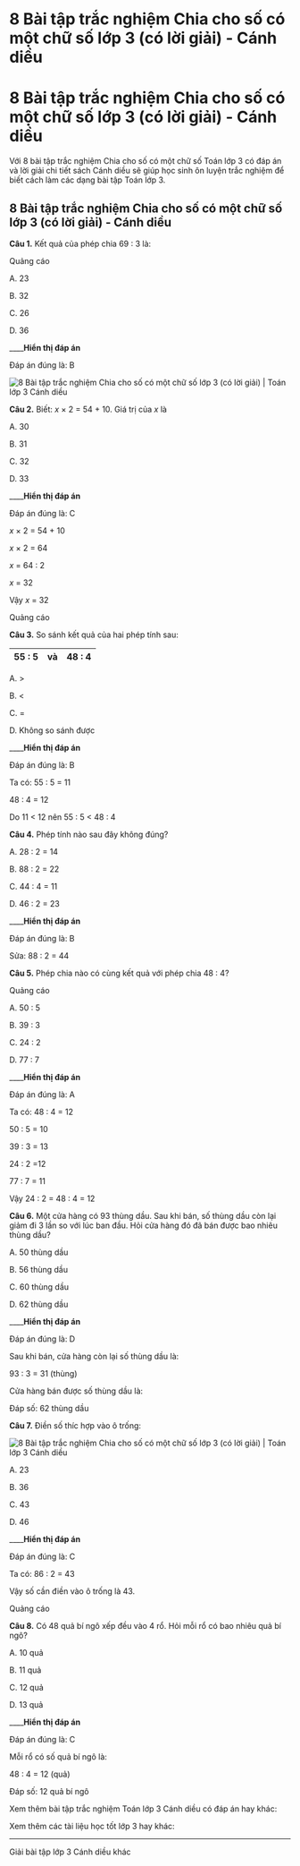 # 8 Bài tập trắc nghiệm Chia cho số có một chữ số lớp 3 (có lời giải) - Cánh diều

# 8 Bài tập trắc nghiệm Chia cho số có một chữ số lớp 3 (có lời giải) - Cánh diều

Với 8 bài tập trắc nghiệm Chia cho số có một chữ số Toán lớp 3 có đáp án và lời giải chi tiết sách Cánh diều sẽ giúp học sinh ôn luyện trắc nghiệm để biết cách làm các dạng bài tập Toán lớp 3.

## 8 Bài tập trắc nghiệm Chia cho số có một chữ số lớp 3 (có lời giải) - Cánh diều

**Câu 1.** Kết quả của phép chia 69 : 3 là:

Quảng cáo

A. 23

B. 32

C. 26

D. 36

____**Hiển thị đáp án**

Đáp án đúng là: B

![8 Bài tập trắc nghiệm Chia cho số có một chữ số lớp 3 \(có lời giải\) | Toán lớp 3 Cánh diều](https://vietjack.com/toan-3-cd/images/trac-nghiem-chia-cho-so-co-mot-chu-so.PNG)

**Câu 2.** Biết: _x_ × 2 = 54 + 10. Giá trị của _x_ là

A. 30

B. 31

C. 32

D. 33

____**Hiển thị đáp án**

Đáp án đúng là: C

_x_ × 2 = 54 + 10

_x_ × 2 = 64

_x_ = 64 : 2

_x_ = 32

Vậy _x_ = 32

Quảng cáo

**Câu 3.** So sánh kết quả của hai phép tính sau:

55 : 5 |  và  |  48 : 4  
---|---|---  
  
A. >

B. <

C. =

D. Không so sánh được

____**Hiển thị đáp án**

Đáp án đúng là: B

Ta có: 55 : 5 = 11

48 : 4 = 12

Do 11 < 12 nên 55 : 5 < 48 : 4

**Câu 4.** Phép tính nào sau đây không đúng?

A. 28 : 2 = 14

B. 88 : 2 = 22

C. 44 : 4 = 11

D. 46 : 2 = 23

____**Hiển thị đáp án**

Đáp án đúng là: B

Sửa: 88 : 2 = 44

**Câu 5.** Phép chia nào có cùng kết quả với phép chia 48 : 4?

Quảng cáo

A. 50 : 5

B. 39 : 3

C. 24 : 2

D. 77 : 7

____**Hiển thị đáp án**

Đáp án đúng là: A

Ta có: 48 : 4 = 12

50 : 5 = 10

39 : 3 = 13

24 : 2 =12

77 : 7 = 11

Vậy 24 : 2 = 48 : 4 = 12

**Câu 6.** Một cửa hàng có 93 thùng dầu. Sau khi bán, số thùng dầu còn lại giảm đi 3 lần so với lúc ban đầu. Hỏi cửa hàng đó đã bán được bao nhiêu thùng dầu?

A. 50 thùng dầu

B. 56 thùng dầu

C. 60 thùng dầu

D. 62 thùng dầu

____**Hiển thị đáp án**

Đáp án đúng là: D

Sau khi bán, cửa hàng còn lại số thùng dầu là:

93 : 3 = 31 (thùng)

Cửa hàng bán được số thùng dầu là:

Đáp số: 62 thùng dầu

**Câu 7.** Điền số thíc hợp vào ô trống:

![8 Bài tập trắc nghiệm Chia cho số có một chữ số lớp 3 \(có lời giải\) | Toán lớp 3 Cánh diều](https://vietjack.com/toan-3-cd/images/trac-nghiem-chia-cho-so-co-mot-chu-so-a.PNG)

A. 23

B. 36

C. 43

D. 46 

____**Hiển thị đáp án**

Đáp án đúng là: C

Ta có: 86 : 2 = 43

Vậy số cần điền vào ô trống là 43.

Quảng cáo

**Câu 8.** Có 48 quả bí ngô xếp đều vào 4 rổ. Hỏi mỗi rổ có bao nhiêu quả bí ngô?

A. 10 quả

B. 11 quả

C. 12 quả

D. 13 quả

____**Hiển thị đáp án**

Đáp án đúng là: C

Mỗi rổ có số quả bí ngô là:

48 : 4 = 12 (quả)

Đáp số: 12 quả bí ngô

Xem thêm bài tập trắc nghiệm Toán lớp 3 Cánh diều có đáp án hay khác:

Xem thêm các tài liệu học tốt lớp 3 hay khác:

* * *

Giải bài tập lớp 3 Cánh diều khác
